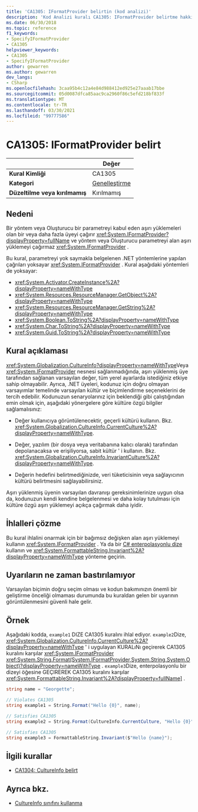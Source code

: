 ```yaml
---
title: 'CA1305: IFormatProvider belirtin (kod analizi)'
description: 'Kod Analizi kuralı CA1305: IFormatProvider belirtme hakkında bilgi edinin'
ms.date: 06/30/2018
ms.topic: reference
f1_keywords:
- SpecifyIFormatProvider
- CA1305
helpviewer_keywords:
- CA1305
- SpecifyIFormatProvider
author: gewarren
ms.author: gewarren
dev_langs:
- CSharp
ms.openlocfilehash: 3caa95b4c12a4e84d988412ed925e27aaab17bbe
ms.sourcegitcommit: 05d0087dfca85aac9ca2960f86c5efd218bf833f
ms.translationtype: MT
ms.contentlocale: tr-TR
ms.lasthandoff: 03/30/2021
ms.locfileid: "99777586"
---
```

# <a name="ca1305-specify-iformatprovider"></a>CA1305: IFormatProvider belirt

| | Değer |
|-|-|
| **Kural Kimliği** |CA1305|
| **Kategori** |[Genelleştirme](globalization-warnings.md)|
| **Düzeltilme veya kırılmamış** |Kırılmamış|

## <a name="cause"></a>Nedeni

Bir yöntem veya Oluşturucu bir parametreyi kabul eden aşırı yüklemeleri olan bir veya daha fazla üyeyi çağırır <xref:System.IFormatProvider?displayProperty=fullName> ve yöntem veya Oluşturucu parametreyi alan aşırı yüklemeyi çağırmaz <xref:System.IFormatProvider> .

Bu kural, parametreyi yok saymakla belgelenen .NET yöntemlerine yapılan çağrıları yoksayar <xref:System.IFormatProvider> . Kural aşağıdaki yöntemleri de yoksayar:

- <xref:System.Activator.CreateInstance%2A?displayProperty=nameWithType>
- <xref:System.Resources.ResourceManager.GetObject%2A?displayProperty=nameWithType>
- <xref:System.Resources.ResourceManager.GetString%2A?displayProperty=nameWithType>
- <xref:System.Boolean.ToString%2A?displayProperty=nameWithType>
- <xref:System.Char.ToString%2A?displayProperty=nameWithType>
- <xref:System.Guid.ToString%2A?displayProperty=nameWithType>

## <a name="rule-description"></a>Kural açıklaması

<xref:System.Globalization.CultureInfo?displayProperty=nameWithType>Veya <xref:System.IFormatProvider> nesnesi sağlanmadığında, aşırı yüklenmiş üye tarafından sağlanan varsayılan değer, tüm yerel ayarlarda istediğiniz etkiye sahip olmayabilir. Ayrıca, .NET üyeleri, kodunuz için doğru olmayan varsayımlar temelinde varsayılan kültür ve biçimlendirme seçeneklerini de tercih edebilir. Kodunuzun senaryolarınız için beklendiği gibi çalıştığından emin olmak için, aşağıdaki yönergelere göre kültüre özgü bilgiler sağlamalısınız:

- Değer kullanıcıya görüntülenecektir, geçerli kültürü kullanın. Bkz. <xref:System.Globalization.CultureInfo.CurrentCulture%2A?displayProperty=nameWithType>.

- Değer, yazılım (bir dosya veya veritabanına kalıcı olarak) tarafından depolanacaksa ve erişiliyorsa, sabit kültür ' i kullanın. Bkz. <xref:System.Globalization.CultureInfo.InvariantCulture%2A?displayProperty=nameWithType>.

- Değerin hedefini belirtmediğinizde, veri tüketicisinin veya sağlayıcının kültürü belirtmesini sağlayabilirsiniz.

Aşırı yüklenmiş üyenin varsayılan davranışı gereksinimlerinize uygun olsa da, kodunuzun kendi kendine belgelenmesi ve daha kolay tutulması için kültüre özgü aşırı yüklemeyi açıkça çağırmak daha iyidir.

## <a name="how-to-fix-violations"></a>İhlalleri çözme

Bu kural ihlalini onarmak için bir bağımsız değişken alan aşırı yüklemeyi kullanın <xref:System.IFormatProvider> . Ya da bir [C# enterpolasyonlu dize](../../../csharp/tutorials/string-interpolation.md) kullanın ve <xref:System.FormattableString.Invariant%2A?displayProperty=nameWithType> yönteme geçirin.

## <a name="when-to-suppress-warnings"></a>Uyarıların ne zaman bastırılamıyor

Varsayılan biçimin doğru seçim olması ve kodun bakımınızın önemli bir geliştirme önceliği olmaması durumunda bu kuraldan gelen bir uyarının görüntülenmesini güvenli hale gelir.

## <a name="example"></a>Örnek

Aşağıdaki kodda, `example1` DIZE CA1305 kuralını ihlal ediyor. `example2`Dize, <xref:System.Globalization.CultureInfo.CurrentCulture%2A?displayProperty=nameWithType> ' i uygulayan KURALıNı geçirerek CA1305 kuralını karşılar <xref:System.IFormatProvider> <xref:System.String.Format(System.IFormatProvider,System.String,System.Object)?displayProperty=nameWithType> . `example3`Dize, enterpolasyonlu bir dizeyi öğesine GEÇIREREK CA1305 kuralını karşılar <xref:System.FormattableString.Invariant%2A?displayProperty=fullName]> .

```csharp
string name = "Georgette";

// Violates CA1305
string example1 = String.Format("Hello {0}", name);

// Satisfies CA1305
string example2 = String.Format(CultureInfo.CurrentCulture, "Hello {0}", name);

// Satisfies CA1305
string example3 = FormattableString.Invariant($"Hello {name}");
```

## <a name="related-rules"></a>İlgili kurallar

- [CA1304: CultureInfo belirt](ca1304.md)

## <a name="see-also"></a>Ayrıca bkz.

- [CultureInfo sınıfını kullanma](../../../standard/globalization-localization/globalization.md#work-with-culture-specific-settings)
